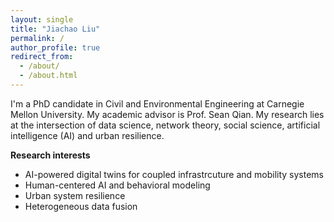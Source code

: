 ```yaml
---
layout: single
title: "Jiachao Liu"
permalink: /
author_profile: true
redirect_from:
  - /about/
  - /about.html
---
```


I'm a PhD candidate in Civil and Environmental Engineering at Carnegie Mellon University. My academic advisor is Prof. Sean Qian. My research lies at the intersection of data science, network theory, social science, artificial intelligence (AI) and urban resilience. 

**Research interests**
- AI-powered digital twins for coupled infrastrcuture and mobility systems
- Human-centered AI and behavioral modeling
- Urban system resilience
- Heterogeneous data fusion
